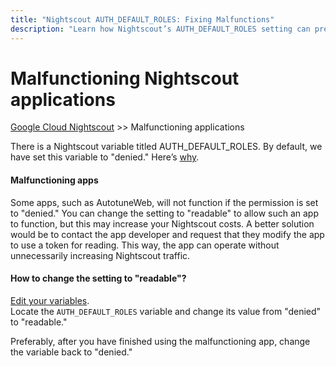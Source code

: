 ```yaml
---
title: "Nightscout AUTH_DEFAULT_ROLES: Fixing Malfunctions"
description: "Learn how Nightscout’s AUTH_DEFAULT_ROLES setting can prevent third-party apps (e.g. AutotuneWeb) from working—change 'denied' to 'readable' temporarily and revert after use."
---
```


# Malfunctioning Nightscout applications
[Google Cloud Nightscout](./GoogleCloud.md) >> Malfunctioning applications  
  
There is a Nightscout variable titled AUTH_DEFAULT_ROLES. By default, we have set this variable to "denied." Here’s [why](./Why_Denied_Auth.md).  
  
#### **Malfunctioning apps**
Some apps, such as AutotuneWeb, will not function if the permission is set to "denied." You can change the setting to "readable" to allow such an app to function, but this may increase your Nightscout costs. A better solution would be to contact the app developer and request that they modify the app to use a token for reading. This way, the app can operate without unnecessarily increasing Nightscout traffic.  
  
#### **How to change the setting to "readable"?**
[Edit your variables](./NS_Variables.md).  
Locate the `AUTH_DEFAULT_ROLES` variable and change its value from "denied" to "readable."  
  
Preferably, after you have finished using the malfunctioning app, change the variable back to "denied."  
  
  
